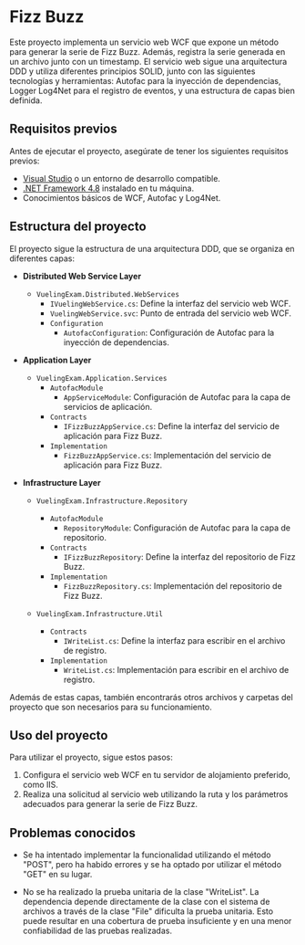 # Fizz Buzz

Este proyecto implementa un servicio web WCF que expone un método para generar la serie de Fizz Buzz. Además, registra la serie generada en un archivo junto con un timestamp. El servicio web sigue una arquitectura DDD y utiliza diferentes principios SOLID, junto con las siguientes tecnologías y herramientas: Autofac para la inyección de dependencias, Logger Log4Net para el registro de eventos, y una estructura de capas bien definida.

## Requisitos previos

Antes de ejecutar el proyecto, asegúrate de tener los siguientes requisitos previos:

- [Visual Studio](https://visualstudio.microsoft.com/) o un entorno de desarrollo compatible.
- [.NET Framework 4.8](https://dotnet.microsoft.com/download) instalado en tu máquina.
- Conocimientos básicos de WCF, Autofac y Log4Net.

## Estructura del proyecto

El proyecto sigue la estructura de una arquitectura DDD, que se organiza en diferentes capas:

- **Distributed Web Service Layer**
  - `VuelingExam.Distributed.WebServices`
    - `IVuelingWebService.cs`: Define la interfaz del servicio web WCF.
    - `VuelingWebService.svc`: Punto de entrada del servicio web WCF.
    - `Configuration`
      - `AutofacConfiguration`: Configuración de Autofac para la inyección de dependencias.

- **Application Layer**
  - `VuelingExam.Application.Services`
    - `AutofacModule`
      - `AppServiceModule`: Configuración de Autofac para la capa de servicios de aplicación.
    - `Contracts`
      - `IFizzBuzzAppService.cs`: Define la interfaz del servicio de aplicación para Fizz Buzz.
    - `Implementation`
      - `FizzBuzzAppService.cs`: Implementación del servicio de aplicación para Fizz Buzz.

- **Infrastructure Layer**
  - `VuelingExam.Infrastructure.Repository`
    - `AutofacModule`
      - `RepositoryModule`: Configuración de Autofac para la capa de repositorio.
    - `Contracts`
      - `IFizzBuzzRepository`: Define la interfaz del repositorio de Fizz Buzz.
    - `Implementation`
      - `FizzBuzzRepository.cs`: Implementación del repositorio de Fizz Buzz.

  - `VuelingExam.Infrastructure.Util`
    - `Contracts`
      - `IWriteList.cs`: Define la interfaz para escribir en el archivo de registro.
    - `Implementation`
      - `WriteList.cs`: Implementación para escribir en el archivo de registro.

Además de estas capas, también encontrarás otros archivos y carpetas del proyecto que son necesarios para su funcionamiento.

## Uso del proyecto

Para utilizar el proyecto, sigue estos pasos:

1. Configura el servicio web WCF en tu servidor de alojamiento preferido, como IIS.
2. Realiza una solicitud al servicio web utilizando la ruta y los parámetros adecuados para generar la serie de Fizz Buzz.


## Problemas conocidos

- Se ha intentado implementar la funcionalidad utilizando el método "POST", pero ha habido errores y se ha optado por utilizar el método "GET" en su lugar.

- No se ha realizado la prueba unitaria de la clase "WriteList". La dependencia depende directamente de la clase con el sistema de archivos a través de la clase "File" dificulta la prueba unitaria. Esto puede resultar en una cobertura de prueba insuficiente y en una menor confiabilidad de las pruebas realizadas.


